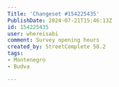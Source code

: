 ```yaml
---
Title: 'Changeset #154225435'
PublishDate: 2024-07-21T15:46:13Z
id: 154225435
user: whereisabi
comment: Survey opening hours
created_by: StreetComplete 58.2
tags:
- Montenegro
- Budva

---
```

